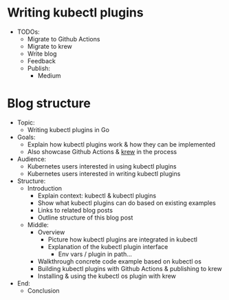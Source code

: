 
# Writing kubectl plugins

* TODOs:
  * Migrate to Github Actions
  * Migrate to krew
  * Write blog
  * Feedback
  * Publish:
    * Medium    

# Blog structure

* Topic: 
  * Writing kubectl plugins in Go
* Goals: 
  * Explain how kubectl plugins work & how they can be implemented
  * Also showcase Github Actions & [krew](https://github.com/GoogleContainerTools/krew) in the process
* Audience:
  * Kubernetes users interested in using kubectl plugins
  * Kubernetes users interested in writing kubectl plugins
* Structure:
  * Introduction
    * Explain context: kubectl & kubectl plugins 
    * Show what kubectl plugins can do based on existing examples
    * Links to related blog posts
    * Outline structure of this blog post 
  * Middle: 
    * Overview 
      * Picture how kubectl plugins are integrated in kubectl
      * Explanation of the kubectl plugin interface
        * Env vars / plugin in path...
     * Walkthrough concrete code example based on kubectl os
     * Building kubectl plugins with Github Actions & publishing to krew
     * Installing & using the kubectl os plugin with krew
 * End: 
   * Conclusion
